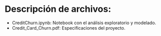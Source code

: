 # Descripción de archivos:
* CreditChurn.ipynb: Notebook con el análisis exploratorio y modelado.
* Credit_Card_Churn.pdf: Especificaciones del proyecto. 
